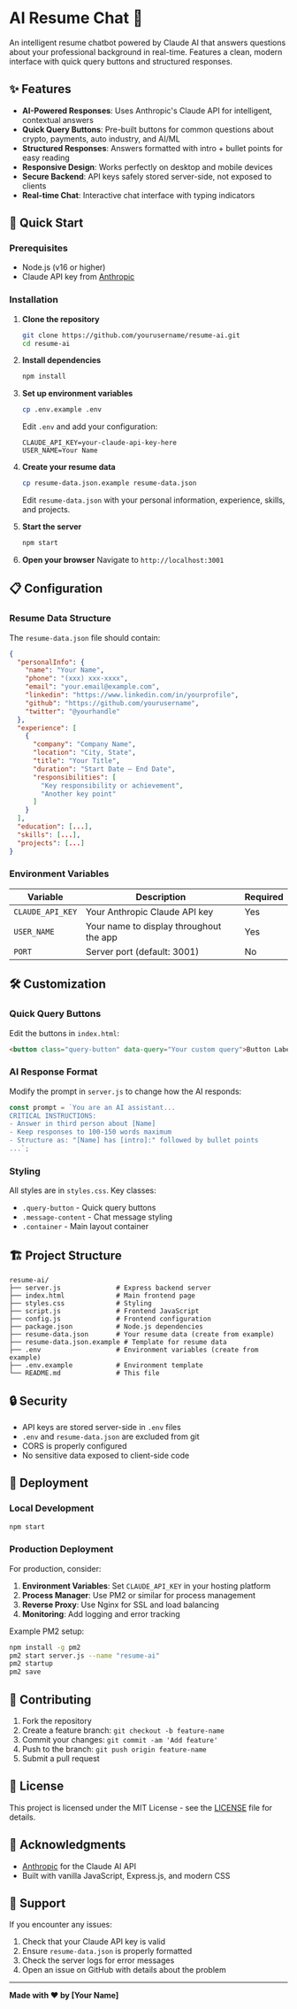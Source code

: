 # AI Resume Chat 🤖

An intelligent resume chatbot powered by Claude AI that answers questions about your professional background in real-time. Features a clean, modern interface with quick query buttons and structured responses.

## ✨ Features

- **AI-Powered Responses**: Uses Anthropic's Claude API for intelligent, contextual answers
- **Quick Query Buttons**: Pre-built buttons for common questions about crypto, payments, auto industry, and AI/ML
- **Structured Responses**: Answers formatted with intro + bullet points for easy reading
- **Responsive Design**: Works perfectly on desktop and mobile devices
- **Secure Backend**: API keys safely stored server-side, not exposed to clients
- **Real-time Chat**: Interactive chat interface with typing indicators

## 🚀 Quick Start

### Prerequisites

- Node.js (v16 or higher)
- Claude API key from [Anthropic](https://console.anthropic.com/)

### Installation

1. **Clone the repository**
   ```bash
   git clone https://github.com/yourusername/resume-ai.git
   cd resume-ai
   ```

2. **Install dependencies**
   ```bash
   npm install
   ```

3. **Set up environment variables**
   ```bash
   cp .env.example .env
   ```
   Edit `.env` and add your configuration:
   ```
   CLAUDE_API_KEY=your-claude-api-key-here
   USER_NAME=Your Name
   ```

4. **Create your resume data**
   ```bash
   cp resume-data.json.example resume-data.json
   ```
   Edit `resume-data.json` with your personal information, experience, skills, and projects.

5. **Start the server**
   ```bash
   npm start
   ```

6. **Open your browser**
   Navigate to `http://localhost:3001`

## 📋 Configuration

### Resume Data Structure

The `resume-data.json` file should contain:

```json
{
  "personalInfo": {
    "name": "Your Name",
    "phone": "(xxx) xxx-xxxx", 
    "email": "your.email@example.com",
    "linkedin": "https://www.linkedin.com/in/yourprofile",
    "github": "https://github.com/yourusername",
    "twitter": "@yourhandle"
  },
  "experience": [
    {
      "company": "Company Name",
      "location": "City, State",
      "title": "Your Title",
      "duration": "Start Date – End Date",
      "responsibilities": [
        "Key responsibility or achievement",
        "Another key point"
      ]
    }
  ],
  "education": [...],
  "skills": [...],
  "projects": [...]
}
```

### Environment Variables

| Variable | Description | Required |
|----------|-------------|----------|
| `CLAUDE_API_KEY` | Your Anthropic Claude API key | Yes |
| `USER_NAME` | Your name to display throughout the app | Yes |
| `PORT` | Server port (default: 3001) | No |

## 🛠️ Customization

### Quick Query Buttons

Edit the buttons in `index.html`:

```html
<button class="query-button" data-query="Your custom query">Button Label</button>
```

### AI Response Format

Modify the prompt in `server.js` to change how the AI responds:

```javascript
const prompt = `You are an AI assistant...
CRITICAL INSTRUCTIONS:
- Answer in third person about [Name]
- Keep responses to 100-150 words maximum
- Structure as: "[Name] has [intro]:" followed by bullet points
...`;
```

### Styling

All styles are in `styles.css`. Key classes:
- `.query-button` - Quick query buttons
- `.message-content` - Chat message styling
- `.container` - Main layout container

## 🏗️ Project Structure

```
resume-ai/
├── server.js              # Express backend server
├── index.html             # Main frontend page
├── styles.css             # Styling
├── script.js              # Frontend JavaScript
├── config.js              # Frontend configuration
├── package.json           # Node.js dependencies
├── resume-data.json       # Your resume data (create from example)
├── resume-data.json.example # Template for resume data
├── .env                   # Environment variables (create from example)
├── .env.example           # Environment template
└── README.md              # This file
```

## 🔒 Security

- API keys are stored server-side in `.env` files
- `.env` and `resume-data.json` are excluded from git
- CORS is properly configured
- No sensitive data exposed to client-side code

## 🚀 Deployment

### Local Development
```bash
npm start
```

### Production Deployment

For production, consider:

1. **Environment Variables**: Set `CLAUDE_API_KEY` in your hosting platform
2. **Process Manager**: Use PM2 or similar for process management
3. **Reverse Proxy**: Use Nginx for SSL and load balancing
4. **Monitoring**: Add logging and error tracking

Example PM2 setup:
```bash
npm install -g pm2
pm2 start server.js --name "resume-ai"
pm2 startup
pm2 save
```

## 🤝 Contributing

1. Fork the repository
2. Create a feature branch: `git checkout -b feature-name`
3. Commit your changes: `git commit -am 'Add feature'`
4. Push to the branch: `git push origin feature-name`
5. Submit a pull request

## 📄 License

This project is licensed under the MIT License - see the [LICENSE](LICENSE) file for details.

## 🙏 Acknowledgments

- [Anthropic](https://www.anthropic.com/) for the Claude AI API
- Built with vanilla JavaScript, Express.js, and modern CSS

## 🐛 Support

If you encounter any issues:

1. Check that your Claude API key is valid
2. Ensure `resume-data.json` is properly formatted
3. Check the server logs for error messages
4. Open an issue on GitHub with details about the problem

---

**Made with ❤️ by [Your Name]**